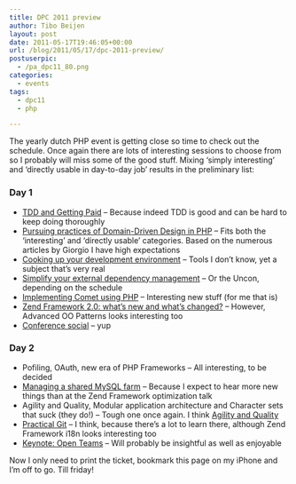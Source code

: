 ```yaml
---
title: DPC 2011 preview
author: Tibo Beijen
layout: post
date: 2011-05-17T19:46:05+00:00
url: /blog/2011/05/17/dpc-2011-preview/
postuserpic:
  - /pa_dpc11_80.png
categories:
  - events
tags:
  - dpc11
  - php

---
```

The yearly dutch PHP event is getting close so time to check out the schedule. Once again there are lots of interesting sessions to choose from so I probably will miss some of the good stuff. Mixing &#8216;simply interesting&#8217; and &#8216;directly usable in day-to-day job&#8217; results in the preliminary list: 

### Day 1

  * [TDD and Getting Paid][1] &#8211; Because indeed TDD is good and can be hard to keep doing thoroughly</a>
  * [Pursuing practices of Domain-Driven Design in PHP][2] &#8211; Fits both the &#8216;interesting&#8217; and &#8216;directly usable&#8217; categories. Based on the numerous articles by Giorgio I have high expectations</a>
  * [Cooking up your development environment][3] &#8211; Tools I don&#8217;t know, yet a subject that&#8217;s very real
  * [Simplify your external dependency management][4] &#8211; Or the Uncon, depending on the schedule
  * [Implementing Comet using PHP][5] &#8211; Interesting new stuff (for me that is)
  * [Zend Framework 2.0: what&#8217;s new and what&#8217;s changed?][6] &#8211; However, Advanced OO Patterns looks interesting too
  * [Conference social][7] &#8211; yup

### Day 2

  * Pofiling, OAuth, new era of PHP Frameworks &#8211; All interesting, to be decided
  * [Managing a shared MySQL farm][8] &#8211; Because I expect to hear more new things than at the Zend Framework optimization talk
  * Agility and Quality, Modular application architecture and Character sets that suck (they do!) &#8211; Tough one once again. I think [Agility and Quality][9]
  * [Practical Git]() &#8211; I think, because there&#8217;s a lot to learn there, although Zend Framework i18n looks interesting too
  * [Keynote: Open Teams][10] &#8211; Will probably be insightful as well as enjoyable

Now I only need to print the ticket, bookmark this page on my iPhone and I&#8217;m off to go. Till friday!

 [1]: http://www.phpconference.nl/talks#tdd-and-getting-paid
 [2]: http://www.phpconference.nl/talks#domain-driven-design-in-php
 [3]: http://www.phpconference.nl/talks#cooking-up-your-env
 [4]: http://www.phpconference.nl/talks#external-dependency-management
 [5]: http://www.phpconference.nl/talks#implementing-comet-using-php
 [6]: http://www.phpconference.nl/talks#zend-framework-2-0
 [7]: http://www.phpconference.nl/social
 [8]: http://www.phpconference.nl/talks#managing-a-shared-mysql-farm
 [9]: http://www.phpconference.nl/talks#agility-and-quality
 [10]: http://www.phpconference.nl/talks#keynote-open-teams